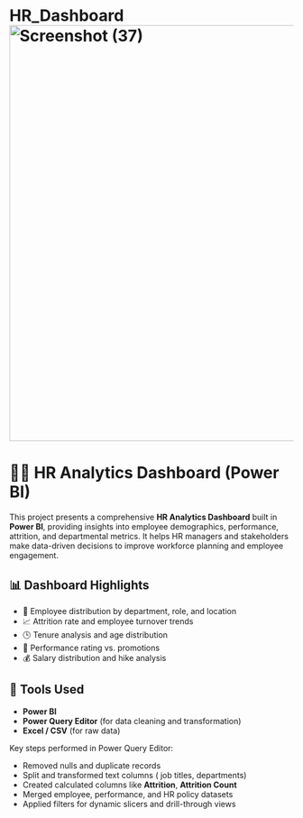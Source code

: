 # HR_Dashboard<img width="1382" height="738" alt="Screenshot (37)" src="https://github.com/user-attachments/assets/e2634b0d-0a94-45b8-a74b-0b367e775eec" />
# 👩‍💼 HR Analytics Dashboard (Power BI)

This project presents a comprehensive **HR Analytics Dashboard** built in **Power BI**, providing insights into employee demographics, performance, attrition, and departmental metrics. It helps HR managers and stakeholders make data-driven decisions to improve workforce planning and employee engagement.

## 📊 Dashboard Highlights

- 👥 Employee distribution by department, role, and location  
- 📈 Attrition rate and employee turnover trends  
- 🕒 Tenure analysis and age distribution  
- 🌟 Performance rating vs. promotions  
- 💰 Salary distribution and hike analysis  

## 🧰 Tools Used

- **Power BI**
- **Power Query Editor** (for data cleaning and transformation)
- **Excel / CSV** (for raw data)

Key steps performed in Power Query Editor:

- Removed nulls and duplicate records  
- Split and transformed text columns ( job titles, departments)  
- Created calculated columns like  **Attrition**,  **Attrition Count**  
- Merged employee, performance, and HR policy datasets  
- Applied filters for dynamic slicers and drill-through views  
